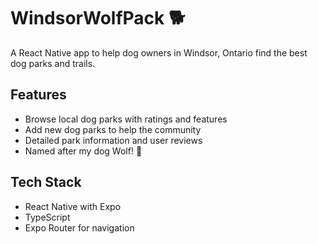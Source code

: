 # WindsorWolfPack 🐕

A React Native app to help dog owners in Windsor, Ontario find the best dog parks and trails.

## Features
- Browse local dog parks with ratings and features
- Add new dog parks to help the community
- Detailed park information and user reviews
- Named after my dog Wolf! 🐺

## Tech Stack
- React Native with Expo
- TypeScript
- Expo Router for navigation